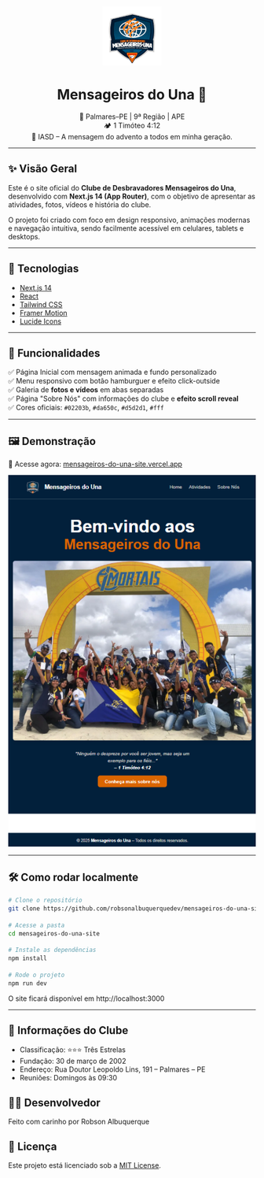 <div align="center">
  <img src="public/logo.png" alt="Logo Mensageiros do Una" width="120" />

  # Mensageiros do Una 🌟

  📍 Palmares–PE | 9ª Região | APE  
  🏕 1 Timóteo 4:12  
  💒 IASD – A mensagem do advento a todos em minha geração.
</div>

---

## ✨ Visão Geral

Este é o site oficial do **Clube de Desbravadores Mensageiros do Una**, desenvolvido com **Next.js 14 (App Router)**, com o objetivo de apresentar as atividades, fotos, vídeos e história do clube.

O projeto foi criado com foco em design responsivo, animações modernas e navegação intuitiva, sendo facilmente acessível em celulares, tablets e desktops.

---

## 🚀 Tecnologias

- [Next.js 14](https://nextjs.org/)
- [React](https://reactjs.org/)
- [Tailwind CSS](https://tailwindcss.com/)
- [Framer Motion](https://www.framer.com/motion/)
- [Lucide Icons](https://lucide.dev/)

---

## 📸 Funcionalidades

✅ Página Inicial com mensagem animada e fundo personalizado  
✅ Menu responsivo com botão hamburguer e efeito click-outside  
✅ Galeria de **fotos e vídeos** em abas separadas  
✅ Página "Sobre Nós" com informações do clube e **efeito scroll reveal**  
✅ Cores oficiais: `#02203b`, `#da650c`, `#d5d2d1`, `#fff`

---

## 🖼️ Demonstração

🔗 Acesse agora: [mensageiros-do-una-site.vercel.app](https://mensageiros-do-una-site.vercel.app/)

<img src="public/preview.png" alt="Preview do site Mensageiros do Una" />

---

## 🛠️ Como rodar localmente

```bash
# Clone o repositório
git clone https://github.com/robsonalbuquerquedev/mensageiros-do-una-site.git

# Acesse a pasta
cd mensageiros-do-una-site

# Instale as dependências
npm install

# Rode o projeto
npm run dev
```

O site ficará disponível em http://localhost:3000

---

## 📅 Informações do Clube

- Classificação: ⭐⭐⭐ Três Estrelas
- Fundação: 30 de março de 2002
- Endereço: Rua Doutor Leopoldo Lins, 191 – Palmares – PE
- Reuniões: Domingos às 09:30

## 👨‍💻 Desenvolvedor

Feito com carinho por Robson Albuquerque

## 📄 Licença

Este projeto está licenciado sob a [MIT License](LICENSE).
